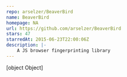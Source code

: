 ```yaml
---
repo: arselzer/BeaverBird
name: BeaverBird
homepage: NA
url: https://github.com/arselzer/BeaverBird
stars: 47
starredAt: 2015-06-23T22:00:06Z
description: |-
    A JS browser fingerprinting library
---
```


[object Object]
